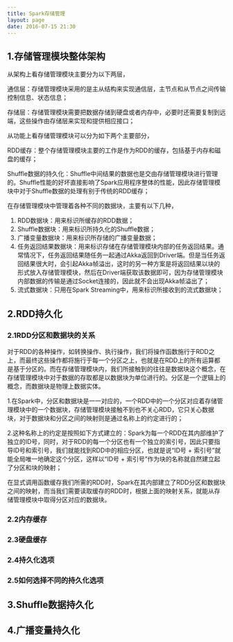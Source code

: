 ```yaml
---
title: Spark存储管理
layout: page
date: 2016-07-15 21:30
---
```


## 1.存储管理模块整体架构 ##

从架构上看存储管理模块主要分为以下两层，

通信层：存储管理模块采用的是主从结构来实现通信层，主节点和从节点之间传输控制信息、状态信息；

存储层：存储管理模块需要把数据存储到硬盘或者内存中，必要时还需要复制到远端，这些操作由存储层来实现和提供相应接口；

从功能上看存储管理模块可以分为如下两个主要部分，

RDD缓存：整个存储管理模块主要的工作是作为RDD的缓存，包括基于内存和磁盘的缓存；

Shuffle数据的持久化：Shuffle中间结果的数据也是交由存储管理模块进行管理的。Shuffle性能的好坏直接影响了Spark应用程序整体的性能，因此存储管理模块中对于Shuffle数据的处理有别于传统的RDD缓存；

在存储管理模块中管理着各种不同的数据块，主要有以下几种，

1. RDD数据块：用来标识所缓存的RDD数据；
2. Shuffle数据块：用来标识所持久化的Shuffle数据；
3. 广播变量数据块：用来标识所存储的广播变量数据；
4. 任务返回结果数据块：用来标识存储在存储管理模块内部的任务返回结果。通常情况下，任务返回结果随任务一起通过Akka返回到Driver端。但是当任务返回结果很大时，会引起Akka帧溢出，这时的另一种方案是将返回结果以块的形式放入存储管理模块，然后在Driver端获取该数据即可，因为存储管理模块内部数据的传输是通过Socket连接的，因此就不会出现Akka帧溢出了；
5. 流式数据块：只用在Spark Streaming中，用来标识所接收到的流式数据块；

## 2.RDD持久化 ##

### 2.1RDD分区和数据块的关系 ###

对于RDD的各种操作，如转换操作、执行操作，我们将操作函数施行于RDD之上，而最终这些操作都将施行于每一个分区之上，也就是在RDD上的所有运算都是基于分区的。而在存储管理模块内，我们所接触到的往往是数据块这个概念，在存储管理模块中对于数据的存取都是以数据块为单位进行的。分区是一个逻辑上的概念，而数据块是物理上数据实体。

1.在Spark中，分区和数据块是一一对应的，一个RDD中的一个分区对应着存储管理模块中的一个数据块，存储管理模块接触不到也不关心RDD，它只关心数据块，对于数据块和分区之间的映射则是通过名称上的约定进行的；

2.这种名称上的约定是按照如下方式建立的：Spark为每一个RDD在其内部维护了独立的ID号，同时，对于RDD的每一个分区也有一个独立的索引号，因此只要指导ID号和索引号，我们就能找到RDD中的相应分区，也就是说“ID号 + 索引号”就能全局唯一地确定这个分区，这样以“ID号 + 索引号”作为块的名称就自然建立起了分区和块的映射；

在显式调用函数缓存我们所需的RDD时，Spark在其内部建立了RDD分区和数据块之间的映射，而当我们需要读取缓存的RDD时，根据上面的映射关系，就能从存储管理模块中取得分区对应的数据块。

### 2.2内存缓存 ###

### 2.3硬盘缓存 ###

### 2.4持久化选项 ###

### 2.5如何选择不同的持久化选项 ###

## 3.Shuffle数据持久化 ##

## 4.广播变量持久化 ##
